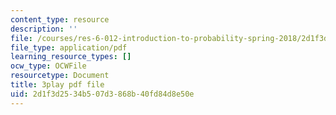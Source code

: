 ```yaml
---
content_type: resource
description: ''
file: /courses/res-6-012-introduction-to-probability-spring-2018/2d1f3d2534b507d3868b40fd84d8e50e_TAyA-rjmesQ.pdf
file_type: application/pdf
learning_resource_types: []
ocw_type: OCWFile
resourcetype: Document
title: 3play pdf file
uid: 2d1f3d25-34b5-07d3-868b-40fd84d8e50e
---
```


